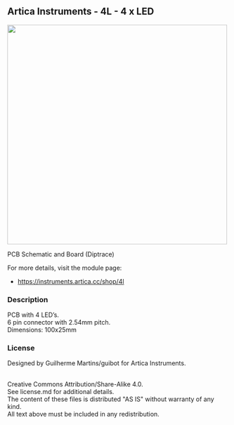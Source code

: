 ## Artica Instruments - 4L - 4 x LED


<img src="http://drive.google.com/uc?export=view&id=1clQWk_kH8j4VebTkHnE-cZ1kliySdLd-" width="500px"><br/>

PCB Schematic and Board (Diptrace)

For more details, visit the module page:
* https://instruments.artica.cc/shop/4l

### Description

PCB with 4 LED’s.<br/>
6 pin connector with 2.54mm pitch.<br/>
Dimensions: 100x25mm<br/>

### License

Designed by Guilherme Martins/guibot for Artica Instruments.<br/><br/>

Creative Commons Attribution/Share-Alike 4.0.<br/>
See license.md for additional details.<br/>
The content of these files is distributed "AS IS" without warranty of any kind.<br/>
All text above must be included in any redistribution.
